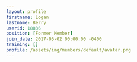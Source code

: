 ```yaml
---
layout: profile
firstname: Logan
lastname: Berry
userid: 18836
position: [Former Member]
join_date: 2017-05-02 00:00:00 -0400
training: []
profile: /assets/img/members/default/avatar.png
---
```

